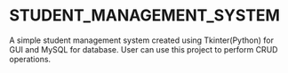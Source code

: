 # STUDENT_MANAGEMENT_SYSTEM

A simple student management system created using Tkinter(Python) for GUI and MySQL for database.
User can use this project to perform CRUD operations.
